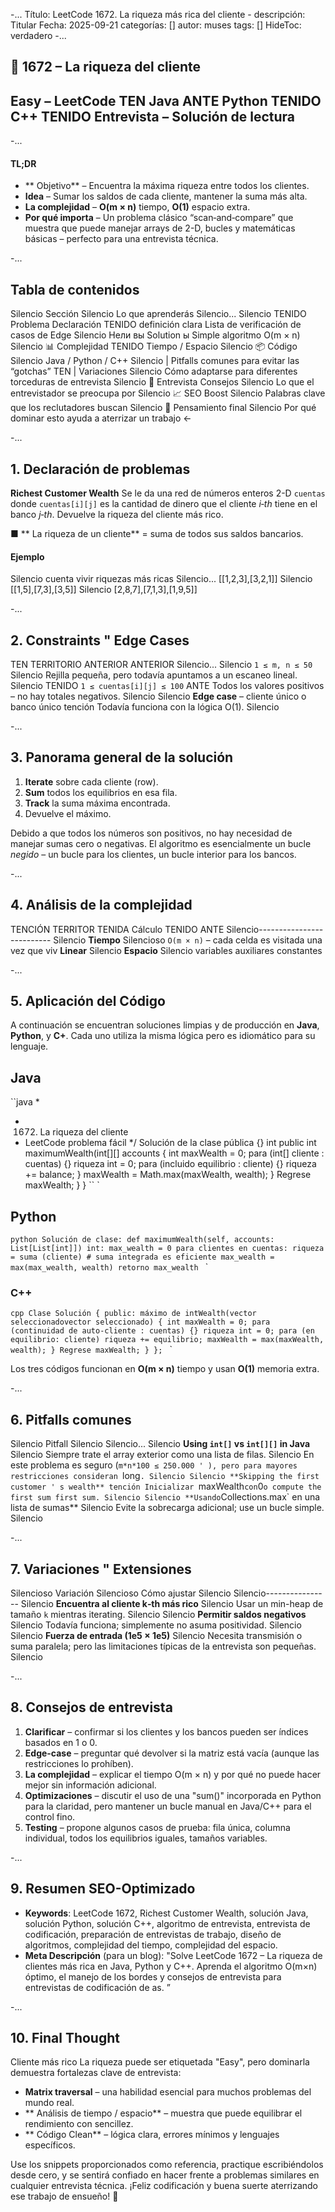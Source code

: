 -...
Título: LeetCode 1672. La riqueza más rica del cliente -
descripción: Titular
Fecha: 2025-09-21
categorías: []
autor: muses
tags: []
HideToc: verdadero
-...
## 📌 1672 – La riqueza del cliente
## Easy – LeetCode TEN Java ANTE Python TENIDO C++ TENIDO Entrevista – Solución de lectura

-...

#### TL;DR
* ** Objetivo** – Encuentra la máxima riqueza entre todos los clientes.
* **Idea** – Sumar los saldos de cada cliente, mantener la suma más alta.
* **La complejidad** – **O(m × n)** tiempo, **O(1)** espacio extra.
* **Por qué importa** – Un problema clásico “scan‐and‐compare” que muestra que puede manejar arrays de 2-D, bucles y matemáticas básicas – perfecto para una entrevista técnica.

-...

## Tabla de contenidos

Silencio Sección Silencio Lo que aprenderás
Silencio...
Silencio TENIDO Problema Declaración TENIDO definición clara
Lista de verificación de casos de Edge Silencio
Нели вы Solution ы Simple algoritmo O(m × n)
Silencio 📊 Complejidad TENIDO Tiempo / Espacio
Silencio 📦 Código Silencio Java / Python / C++
Silencio | Pitfalls comunes para evitar las “gotchas”
TEN | Variaciones Silencio Cómo adaptarse para diferentes torceduras de entrevista
Silencio 🎯 Entrevista Consejos Silencio Lo que el entrevistador se preocupa por
Silencio 📈 SEO Boost Silencio Palabras clave que los reclutadores buscan
Silencio 💬 Pensamiento final Silencio Por qué dominar esto ayuda a aterrizar un trabajo ←

-...

## 1. Declaración de problemas

**Richest Customer Wealth**
Se le da una red de números enteros 2-D `cuentas` donde `cuentas[i][j]` es la cantidad de dinero que el cliente *i‐th* tiene en el banco *j‐th*.
Devuelve la riqueza del cliente más rico.

■ ** La riqueza de un cliente** = suma de todos sus saldos bancarios.

#### Ejemplo

Silencio cuenta vivir riquezas más ricas
Silencio...
[[1,2,3],[3,2,1]] Silencio
[[1,5],[7,3],[3,5]] Silencio
[2,8,7],[7,1,3],[1,9,5]]

-...

## 2. Constraints " Edge Cases

TEN TERRITORIO ANTERIOR ANTERIOR
Silencio...
Silencio `1 ≤ m, n ≤ 50` Silencio Rejilla pequeña, pero todavía apuntamos a un escaneo lineal. Silencio
TENIDO `1 ≤ cuentas[i][j] ≤ 100` ANTE Todos los valores positivos – no hay totales negativos. Silencio
Silencio **Edge case** – cliente único o banco único tención Todavía funciona con la lógica O(1). Silencio

-...

## 3. Panorama general de la solución

1. **Iterate** sobre cada cliente (row).
2. **Sum** todos los equilibrios en esa fila.
3. **Track** la suma máxima encontrada.
4. Devuelve el máximo.

Debido a que todos los números son positivos, no hay necesidad de manejar sumas cero o negativas.
El algoritmo es esencialmente un bucle *negido* – un bucle para los clientes, un bucle interior para los bancos.

-...

## 4. Análisis de la complejidad

TENCIÓN TERRITOR TENIDA Cálculo TENIDO ANTE
Silencio--------------------------
Silencio **Tiempo** Silencioso `O(m × n)` – cada celda es visitada una vez que viv **Linear**
Silencio **Espacio** Silencio variables auxiliares constantes

-...

## 5. Aplicación del Código

A continuación se encuentran soluciones limpias y de producción en **Java**, **Python**, y **C+**. Cada uno utiliza la misma lógica pero es idiomático para su lenguaje.

## Java

``java
*
* 1672. La riqueza del cliente
* LeetCode problema fácil
*/
Solución de la clase pública {}
int public int maximumWealth(int[][] accounts {
int maxWealth = 0;
para (int[] cliente : cuentas) {}
riqueza int = 0;
para (incluido equilibrio : cliente) {}
riqueza += balance;
}
maxWealth = Math.max(maxWealth, wealth);
}
Regrese maxWealth;
}
}
`` `

## Python

``python
Solución de clase:
def maximumWealth(self, accounts: List[List[int]]) int:
max_wealth = 0
para clientes en cuentas:
riqueza = suma (cliente) # suma integrada es eficiente
max_wealth = max(max_wealth, wealth)
retorno max_wealth
`` `

### C++

``cpp
Clase Solución {
public:
máximo de intWealth(vector seleccionadovector seleccionado) {
int maxWealth = 0;
para (continuidad de auto-cliente : cuentas) {}
riqueza int = 0;
para (en equilibrio: cliente) riqueza += equilibrio;
maxWealth = max(maxWealth, wealth);
}
Regrese maxWealth;
}
};
`` `

Los tres códigos funcionan en **O(m × n)** tiempo y usan **O(1)** memoria extra.

-...

## 6. Pitfalls comunes

Silencio Pitfall Silencio
Silencio...
Silencio **Using `int[]` vs `int[][]` in Java** Silencio Siempre trate el array exterior como una lista de filas. Silencio
En este problema es seguro (`m*n*100 ≤ 250.000 ' ), pero para mayores restricciones consideran `long`. Silencio
Silencio **Skipping the first customer ' s wealth** tención Inicializar `maxWealth` con `0` o compute the first sum first sum. Silencio
Silencio **Usando `Collections.max` en una lista de sumas** Silencio Evite la sobrecarga adicional; use un bucle simple. Silencio

-...

## 7. Variaciones " Extensiones

Silencioso Variación Silencioso Cómo ajustar Silencio
Silencio----------------
Silencio **Encuentra al cliente k‐th más rico** Silencio Usar un min-heap de tamaño `k` mientras iterating. Silencio
Silencio **Permitir saldos negativos** Silencio Todavía funciona; simplemente no asuma positividad. Silencio
Silencio **Fuerza de entrada (1e5 × 1e5)** Silencio Necesita transmisión o suma paralela; pero las limitaciones típicas de la entrevista son pequeñas. Silencio

-...

## 8. Consejos de entrevista

1. **Clarificar** – confirmar si los clientes y los bancos pueden ser índices basados en 1 o 0.
2. **Edge-case** – preguntar qué devolver si la matriz está vacía (aunque las restricciones lo prohíben).
3. **La complejidad** – explicar el tiempo O(m × n) y por qué no puede hacer mejor sin información adicional.
4. **Optimizaciones** – discutir el uso de una "sum()" incorporada en Python para la claridad, pero mantener un bucle manual en Java/C++ para el control fino.
5. **Testing** – propone algunos casos de prueba: fila única, columna individual, todos los equilibrios iguales, tamaños variables.

-...

## 9. Resumen SEO-Optimizado

- **Keywords**: LeetCode 1672, Richest Customer Wealth, solución Java, solución Python, solución C++, algoritmo de entrevista, entrevista de codificación, preparación de entrevistas de trabajo, diseño de algoritmos, complejidad del tiempo, complejidad del espacio.
- **Meta Descripción** (para un blog):
"Solve LeetCode 1672 – La riqueza de clientes más rica en Java, Python y C++. Aprenda el algoritmo O(m×n) óptimo, el manejo de los bordes y consejos de entrevista para entrevistas de codificación de as. ”

-...

## 10. Final Thought

Cliente más rico La riqueza puede ser etiquetada "Easy", pero dominarla demuestra fortalezas clave de entrevista:

* **Matrix traversal** – una habilidad esencial para muchos problemas del mundo real.
* ** Análisis de tiempo / espacio** – muestra que puede equilibrar el rendimiento con sencillez.
* ** Código Clean** – lógica clara, errores mínimos y lenguajes específicos.

Use los snippets proporcionados como referencia, practique escribiéndolos desde cero, y se sentirá confiado en hacer frente a problemas similares en cualquier entrevista técnica. ¡Feliz codificación y buena suerte aterrizando ese trabajo de ensueño! 🚀